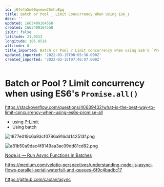 ```yaml
---
id: j04e4a5w60qveww25mhu8gq
title: Batch or Pool _ Limit Concurrency When Using Es6_s
desc: ''
updated: 1663409164558
created: 1663409164558
isDir: false
latitude: 21.0313
longitude: 105.8516
altitude: 0
title_imported: Batch or Pool ? Limit concurrency when using ES6's `Promise.all()`
updated_imported: '2022-03-15T08:05:36.000Z'
created_imported: '2022-03-15T07:46:07.000Z'
---
```


# Batch or Pool ? Limit concurrency when using ES6's `Promise.all()`

https://stackoverflow.com/questions/40639432/what-is-the-best-way-to-limit-concurrency-when-using-es6s-promise-all

- using [P-Limit](https://github.com/sindresorhus/p-limit)
- Using batch

![1877e019c6a93cf0786a916dd142513f.png](/assets/1877e019c6a93cf0786a916dd142513f-4qh3i3unwfmf.png)

![a81b50a9dac4f8149aa3ac09dd81cd82.png](/assets/a81b50a9dac4f8149aa3ac09dd81cd82-dmp41vxiwteg.png)

[Node.js — Run Async Functions in Batches](https://futurestud.io/tutorials/node-js-run-async-functions-in-batches)


https://medium.com/velotio-perspectives/understanding-node-js-async-flows-parallel-serial-waterfall-and-queues-6f9c4badbc17

https://github.com/caolan/async

